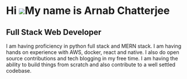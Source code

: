 Hi ![](https://user-images.githubusercontent.com/18350557/176309783-0785949b-9127-417c-8b55-ab5a4333674e.gif)My name is Arnab Chatterjee
========================================================================================================================================

Full Stack Web Developer
------------------------

I am having proficiency in python full stack and MERN stack. I am having hands on experience with AWS, docker, react and native. I also do open source contributions and tech blogging in my free time. I am having the ability to build things from scratch and also contribute to a well settled codebase.
